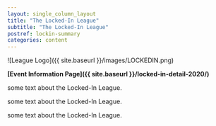 ```yaml
---
layout: single_column_layout
title: "The Locked-In League"
subtitle: "The Locked-In League"
postref: lockin-summary
categories: content
---
```


![League Logo]({{ site.baseurl }}/images/LOCKEDIN.png)

**[Event Information Page]({{ site.baseurl }}/locked-in-detail-2020/)**

some text about the Locked-In League.

some text about the Locked-In League.

some text about the Locked-In League.



